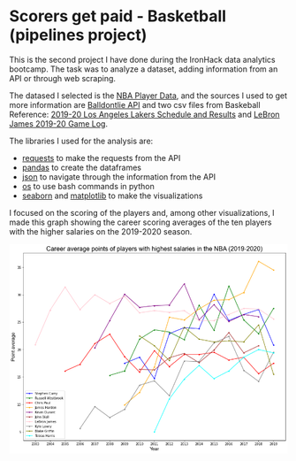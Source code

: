 # Scorers get paid - Basketball (pipelines project) 

This is the second project I have done during the IronHack data analytics bootcamp. The task was to analyze a dataset, adding information from an API or through web scraping. 

The datased I selected is the [NBA Player Data](https://www.kaggle.com/justinas/nba-players-data), and the sources I used to get more information are [Balldontlie API](https://www.balldontlie.io/#introduction) and two csv files from Baskeball Reference: [2019-20 Los Angeles Lakers Schedule and Results](https://www.basketball-reference.com/teams/LAL/2020_games.html) and [LeBron James 2019-20 Game Log](https://www.basketball-reference.com/players/j/jamesle01/gamelog/2020/). 

The libraries I used for the analysis are: 
- [requests](https://docs.python-requests.org/en/master/) to make the requests from the API 
- [pandas](https://pandas.pydata.org/docs/user_guide/index.html) to create the dataframes 
- [json](https://docs.python.org/3/library/json.html) to navigate through the information from the API 
- [os](https://docs.python.org/3/library/os.html) to use bash commands in python
- [seaborn](https://seaborn.pydata.org/index.html) and [matplotlib](https://matplotlib.org/stable/contents.html) to make the visualizations

I focused on the scoring of the players and, among other visualizations, I made this graph showing the career scoring averages of the ten players with the higher salaries on the 2019-2020 season. 

<img width=1000 src="images/avg_points.png">

